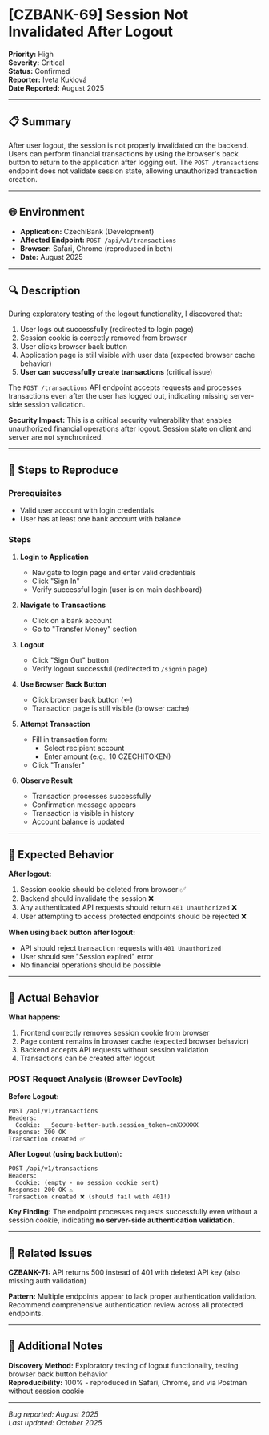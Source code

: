 # [CZBANK-69] Session Not Invalidated After Logout

**Priority:** High  
**Severity:** Critical  
**Status:** Confirmed  
**Reporter:** Iveta Kuklová  
**Date Reported:** August 2025

---

## 📋 Summary

After user logout, the session is not properly invalidated on the backend. Users can perform financial transactions by using the browser's back button to return to the application after logging out. The `POST /transactions` endpoint does not validate session state, allowing unauthorized transaction creation.

---

## 🌐 Environment

- **Application:** CzechiBank (Development)
- **Affected Endpoint:** `POST /api/v1/transactions`
- **Browser:** Safari, Chrome (reproduced in both)
- **Date:** August 2025

---

## 🔍 Description

During exploratory testing of the logout functionality, I discovered that:
1. User logs out successfully (redirected to login page)
2. Session cookie is correctly removed from browser
3. User clicks browser back button
4. Application page is still visible with user data (expected browser cache behavior)
5. **User can successfully create transactions** (critical issue)

The `POST /transactions` API endpoint accepts requests and processes transactions even after the user has logged out, indicating missing server-side session validation.

**Security Impact:** This is a critical security vulnerability that enables unauthorized financial operations after logout. Session state on client and server are not synchronized.

---

## 📝 Steps to Reproduce

### Prerequisites
- Valid user account with login credentials
- User has at least one bank account with balance

### Steps

1. **Login to Application**
   - Navigate to login page and enter valid credentials
   - Click "Sign In"
   - Verify successful login (user is on main dashboard)

2. **Navigate to Transactions**
   - Click on a bank account
   - Go to "Transfer Money" section

3. **Logout**
   - Click "Sign Out" button
   - Verify logout successful (redirected to `/signin` page)

4. **Use Browser Back Button**
   - Click browser back button (←)
   - Transaction page is still visible (browser cache)

5. **Attempt Transaction**
   - Fill in transaction form:
     - Select recipient account
     - Enter amount (e.g., 10 CZECHITOKEN)
   - Click "Transfer"

6. **Observe Result**
   - Transaction processes successfully
   - Confirmation message appears
   - Transaction is visible in history
   - Account balance is updated

---

## 🎯 Expected Behavior

**After logout:**
1. Session cookie should be deleted from browser ✅
2. Backend should invalidate the session ❌
3. Any authenticated API requests should return `401 Unauthorized` ❌
4. User attempting to access protected endpoints should be rejected ❌

**When using back button after logout:**
- API should reject transaction requests with `401 Unauthorized`
- User should see "Session expired" error
- No financial operations should be possible

---

## 🐛 Actual Behavior

**What happens:**
1. Frontend correctly removes session cookie from browser
2. Page content remains in browser cache (expected browser behavior)
3. Backend accepts API requests without session validation
4. Transactions can be created after logout

### POST Request Analysis (Browser DevTools)

**Before Logout:**
```
POST /api/v1/transactions
Headers:
  Cookie: __Secure-better-auth.session_token=cmXXXXXX
Response: 200 OK
Transaction created ✅
```

**After Logout (using back button):**
```
POST /api/v1/transactions
Headers:
  Cookie: (empty - no session cookie sent)
Response: 200 OK ⚠️
Transaction created ❌ (should fail with 401!)
```

**Key Finding:** The endpoint processes requests successfully even without a session cookie, indicating **no server-side authentication validation**.

---

## 🔗 Related Issues

**CZBANK-71:** API returns 500 instead of 401 with deleted API key (also missing auth validation)

**Pattern:** Multiple endpoints appear to lack proper authentication validation. Recommend comprehensive authentication review across all protected endpoints.

---

## 📎 Additional Notes

**Discovery Method:** Exploratory testing of logout functionality, testing browser back button behavior  
**Reproducibility:** 100% - reproduced in Safari, Chrome, and via Postman without session cookie

---

*Bug reported: August 2025*  
*Last updated: October 2025*
